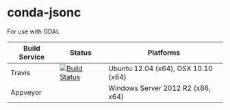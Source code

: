 # conda-jsonc
For use with GDAL

| Build Service  | Status | Platforms |
| -------------- | ------ | --------- |
| Travis         |[![Build Status](https://travis-ci.org/USGS-Astrogeology/conda-jsonc.svg?branch=master)](https://travis-ci.org/USGS-Astrogeology/conda-jsonc)  | Ubuntu 12.04 (x64), OSX 10.10 (x64) |
| Appveyor       |  | Windows Server 2012 R2 (x86, x64) |
